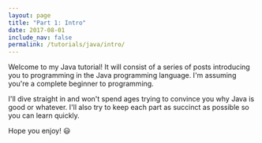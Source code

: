```yaml
---
layout: page
title: "Part 1: Intro"
date: 2017-08-01
include_nav: false
permalink: /tutorials/java/intro/
---
```

Welcome to my Java tutorial! It will consist of a series of posts introducing you to programming in the Java programming language. I'm assuming you're a complete beginner to programming.

I'll dive straight in and won't spend ages trying to convince you why Java is good or whatever. I'll also try to keep each part as succinct as possible so you can learn quickly.

Hope you enjoy! :smiley:
